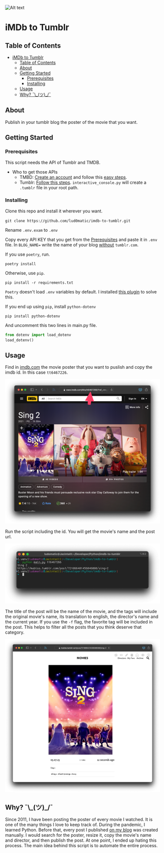 ![Alt text](assets/images/SCR-20230620-rxju.png)

# iMDb to Tumblr

## Table of Contents

- [iMDb to Tumblr](#imdb-to-tumblr)
  - [Table of Contents](#table-of-contents)
  - [About ](#about-)
  - [Getting Started ](#getting-started-)
    - [Prerequisites](#prerequisites)
    - [Installing](#installing)
  - [Usage ](#usage-)
  - [Why? ¯\\\_(ツ)\_/¯](#why-_ツ_)

## About <a name = "about"></a>

Publish in your tumblr blog the poster of the movie that you want.

## Getting Started <a name = "getting_started"></a>

### Prerequisites

This script needs the API of Tumblr and TMDB.

+ Who to get those APIs
  + TMBD: [Create an account](https://www.themoviedb.org/signup) and follow this [easy steps](https://developer.themoviedb.org/docs/getting-started).
  +  Tumblr: [Follow this steps](https://github.com/tumblr/pytumblr#using-the-interactive-console). `interactive_console.py` will create a `.tumblr` file in your root path.

### Installing

Clone this repo and install it wherever you want.

`
git clone https://github.com/lud0matic/imdb-to-tumblr.git
`

Rename `.env.exam` to `.env`

Copy every API KEY that you get from the [Prerequisites](#prerequisites) and paste it in `.env` file. In `BLOG_NAME=` write the name of your blog <ins>without</ins> `tumblr.com`.

If you use `poetry`, run.

``` shell
poetry install
```

Otherwise, use `pip`.

```shell
pip install -r requirements.txt
```

`Poetry` doesn't load `.env` variables by default. I installed [this plugin](https://github.com/volopivoshenko/poetry-plugin-dotenv) to solve this.

If you end up using `pip`, install `python-dotenv`

```shell
pip install python-dotenv
```

And uncomment this two lines in main.py file.

``` python
from dotenv import load_dotenv
load_dotenv()
```

## Usage <a name = "usage"></a>

Find in [imdb.com](https://imdb.com) the movie poster that you want to puslish and copy the imdb id. In this case `tt6467226`.

![Alt text](assets/images/SCR-20230703-rjxx.png)

Run the script including the id. You will get the movie's name and the post url.

![Alt text](assets/images/SCR-20230703-rluc.png)

The title of the post will be the name of the movie, and the tags will include the original movie's name, its translation to english, the director's name and the current year. If you use the `-f` flag, the favorite tag will be included in the post. This helps to filter all the posts that you think deserve that category.

![Alt text](assets/images/SCR-20230703-rlrn.png)

## Why? ¯\\\_(ツ)_/¯ 

Since 2011, I have been posting the poster of every movie I watched. It is one of the many things I love to keep track of. During the pandemic, I learned Python. Before that, every post I published [on my blog](https://mubiss.tumblr.com) was created manually. I would search for the poster, resize it, copy the movie's name and director, and then publish the post. At one point, I ended up hating this process. The main idea behind this script is to automate the entire process.